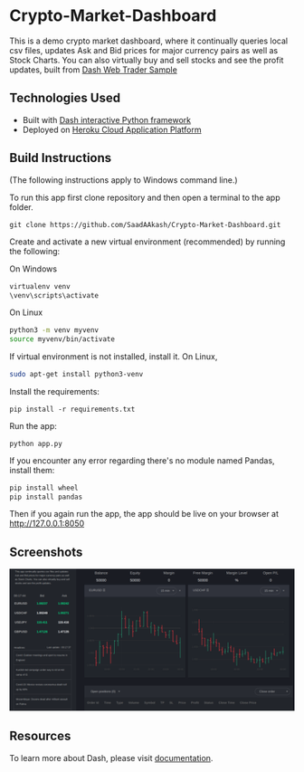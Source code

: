# Crypto-Market-Dashboard

This is a demo crypto market dashboard, where it continually queries local csv files, updates Ask and Bid prices for major currency pairs as well as Stock Charts. You can also virtually buy and sell stocks and see the profit updates, built from [Dash Web Trader Sample](https://github.com/plotly/dash-sample-apps/blob/master/apps/dash-web-trader/)

## Technologies Used

- Built with [Dash interactive Python framework](https://plotly.com/dash/)
- Deployed on [Heroku Cloud Application Platform](https://www.heroku.com/)

## Build Instructions

(The following instructions apply to Windows command line.)

To run this app first clone repository and then open a terminal to the app folder.

```
git clone https://github.com/SaadAAkash/Crypto-Market-Dashboard.git
```

Create and activate a new virtual environment (recommended) by running the following:

On Windows

```
virtualenv venv 
\venv\scripts\activate
```

On Linux

```bash
python3 -m venv myvenv
source myvenv/bin/activate
```

If virtual environment is not installed, install it.
On Linux,

```bash
sudo apt-get install python3-venv
```

Install the requirements:

```
pip install -r requirements.txt
```

Run the app:

```
python app.py
```

If you encounter any error regarding there's no module named Pandas, install them:

```
pip install wheel
pip install pandas
```

Then if you again run the app, the app should be live on your browser at http://127.0.0.1:8050

## Screenshots

![demo.png](demo.png)

## Resources

To learn more about Dash, please visit [documentation](https://plot.ly/dash).
